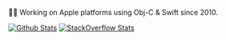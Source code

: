 👨‍💻 Working on Apple platforms using Obj-C & Swift since 2010.

[![Github Stats](https://github-readme-stats.vercel.app/api?username=calimarkus&hide=contribs,prs&show_icons=true&hide_border=true&border_radius=0&hide_rank=true&line_height=32&disable_animations=true&hide_title=true&theme=github_dark)](https://github.com/calimarkus?tab=repositories) [![StackOverflow Stats](https://stackoverflow-card.vercel.app/?userID=407488&showAnimations=false&showBorder=false&theme=tomorrownightbright)](https://stackoverflow.com/users/407488/calimarkus)
